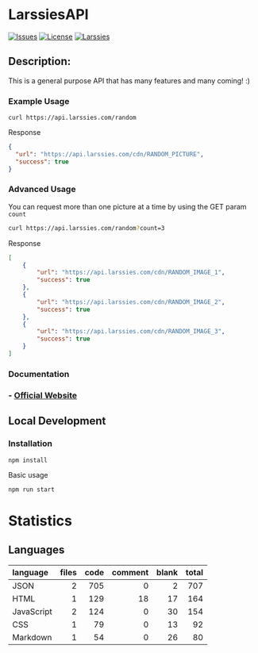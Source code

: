 LarssiesAPI
=========

[![Issues](https://img.shields.io/github/issues/larssies/LarssiesAPI.svg)](https://github.com/Larssies/RandomPictureAPI/issues)
[![License](https://img.shields.io/badge/license-GPL-blue.svg)](https://github.com/Larssies/RandomPictureAPI/blob/main/LICENSE)
[![Larssies](https://img.shields.io/badge/Author-Larssies-blue)](https://larssies.com/)


## Description:

This is a general purpose API that has many features and many coming! :)

### Example Usage

``` 
curl https://api.larssies.com/random
```

Response

```json
{
  "url": "https://api.larssies.com/cdn/RANDOM_PICTURE",
  "success": true
}
```

### Advanced Usage

You can request more than one picture at a time by using the GET param `count`

```bash
curl https://api.larssies.com/random?count=3
```

Response

```json
[
    {
        "url": "https://api.larssies.com/cdn/RANDOM_IMAGE_1",
        "success": true
    },
    {
        "url": "https://api.larssies.com/cdn/RANDOM_IMAGE_2",
        "success": true
    },
    {
        "url": "https://api.larssies.com/cdn/RANDOM_IMAGE_3",
        "success": true
    }
]
```


### Documentation

<div align="">
    <h3>- <a href="https://api.larssies.com/" type="_blank">Official Website</a></h3>
</div>


## Local Development

### Installation

```
npm install
```

Basic usage

```
npm run start
```

# Statistics
## Languages
| language | files | code | comment | blank | total |
| :--- | ---: | ---: | ---: | ---: | ---: |
| JSON | 2 | 705 | 0 | 2 | 707 |
| HTML | 1 | 129 | 18 | 17 | 164 |
| JavaScript | 2 | 124 | 0 | 30 | 154 |
| CSS | 1 | 79 | 0 | 13 | 92 |
| Markdown | 1 | 54 | 0 | 26 | 80 |

</div>


